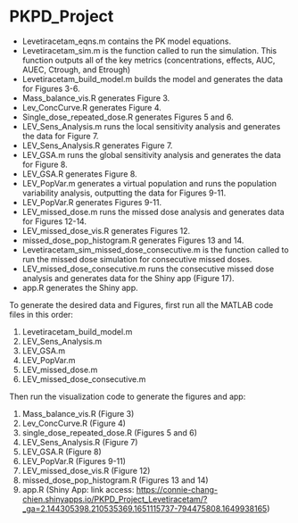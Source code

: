 # PKPD_Project

- Levetiracetam_eqns.m contains the PK model equations.
- Levetiracetam_sim.m is the function called to run the simulation. This function outputs all of the key metrics (concentrations, effects, AUC, AUEC, Ctrough, and Etrough)
- Levetiracetam_build_model.m builds the model and generates the data for Figures 3-6.
- Mass_balance_vis.R generates Figure 3.
- Lev_ConcCurve.R generates Figure 4.
- Single_dose_repeated_dose.R generates Figures 5 and 6.
- LEV_Sens_Analysis.m runs the local sensitivity analysis and generates the data for Figure 7.
- LEV_Sens_Analysis.R generates Figure 7.
- LEV_GSA.m runs the global sensitivity analysis and generates the data for Figure 8.
- LEV_GSA.R generates Figure 8. 
- LEV_PopVar.m generates a virtual population and runs the population variability analysis, outputting the data for Figures 9-11.
- LEV_PopVar.R generates Figures 9-11.
- LEV_missed_dose.m runs the missed dose analysis and generates data for Figures 12-14.
- LEV_missed_dose_vis.R generates Figures 12. 
- missed_dose_pop_histogram.R generates Figures 13 and 14.
- Levetiracetam_sim_missed_dose_consecutive.m is the function called to run the missed dose simulation for consecutive missed doses. 
- LEV_missed_dose_consecutive.m runs the consecutive missed dose analysis and generates data for the Shiny app (Figure 17).
- app.R generates the Shiny app.

To generate the desired data and Figures, first run all the MATLAB code files in this order:
1. Levetiracetam_build_model.m
2. LEV_Sens_Analysis.m
3. LEV_GSA.m
4. LEV_PopVar.m
5. LEV_missed_dose.m
6. LEV_missed_dose_consecutive.m

Then run the visualization code to generate the figures and app:
1. Mass_balance_vis.R (Figure 3)
2. Lev_ConcCurve.R (Figure 4)
3. single_dose_repeated_dose.R (Figures 5 and 6)
4. LEV_Sens_Analysis.R (Figure 7)
5. LEV_GSA.R (Figure 8)
6. LEV_PopVar.R (Figures 9-11)
7. LEV_missed_dose_vis.R (Figure 12)
8. missed_dose_pop_histogram.R (Figures 13 and 14)
9. app.R (Shiny App: link access: https://connie-chang-chien.shinyapps.io/PKPD_Project_Levetiracetam/?_ga=2.144305398.210535369.1651115737-794475808.1649938165)
